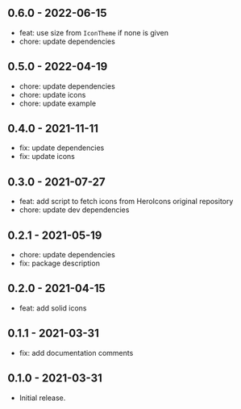## 0.6.0 - 2022-06-15

* feat: use size from `IconTheme` if none is given
* chore: update dependencies

## 0.5.0 - 2022-04-19

* chore: update dependencies
* chore: update icons
* chore: update example

## 0.4.0 - 2021-11-11

* fix: update dependencies
* fix: update icons

## 0.3.0 - 2021-07-27

* feat: add script to fetch icons from HeroIcons original repository
* chore: update dev dependencies

## 0.2.1 - 2021-05-19

* chore: update dependencies
* fix: package description

## 0.2.0 - 2021-04-15

* feat: add solid icons

## 0.1.1 - 2021-03-31

* fix: add documentation comments

## 0.1.0 - 2021-03-31

* Initial release.
